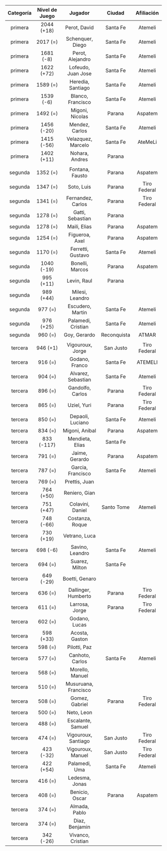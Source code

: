 |  Categoría  |  Nivel de Juego  |       Jugador        |   Ciudad    |  Afiliación  |
|:-----------:|:----------------:|:--------------------:|:-----------:|:------------:|
|   primera   |    2044 (+18)    |     Perot, David     |  Santa Fe   |   Atemeli    |
|   primera   |     2017 (=)     |   Schenquer, Diego   |  Santa Fe   |   Atemeli    |
|   primera   |    1681 (-8)     |   Perot, Alejandro   |  Santa Fe   |   Atemeli    |
|   primera   |    1622 (+72)    |  Lofeudo, Juan Jose  |  Santa Fe   |   Atemeli    |
|   primera   |     1589 (=)     |  Heredia, Santiago   |  Santa Fe   |   Atemeli    |
|   primera   |    1539 (-6)     |  Blanco, Francisco   |  Santa Fe   |   Atemeli    |
|   primera   |     1492 (=)     |   Migoni, Nicolas    |   Parana    |   Aspatem    |
|   primera   |    1456 (-20)    |    Mendez, Carlos    |  Santa Fe   |   Atemeli    |
|   primera   |    1415 (-56)    |  Velazquez, Marcelo  |  Santa Fe   |   AteMeLi    |
|   primera   |    1402 (+11)    |    Nohara, Andres    |   Parana    |              |
|             |                  |                      |             |              |
|   segunda   |     1352 (=)     |   Fontana, Fausto    |   Parana    |   Aspatem    |
|   segunda   |     1347 (=)     |      Soto, Luis      |   Parana    | Tiro Federal |
|   segunda   |     1341 (=)     |  Fernandez, Carlos   |   Parana    | Tiro Federal |
|   segunda   |     1278 (=)     |   Gatti, Sebastian   |   Parana    |              |
|   segunda   |     1278 (=)     |     Maili, Elias     |   Parana    |   Aspatem    |
|   segunda   |     1254 (=)     |    Figueroa, Axel    |   Parana    |   Aspatem    |
|   segunda   |     1170 (=)     |  Ferretti, Gustavo   |  Santa Fe   |   Atemeli    |
|   segunda   |    1040 (-19)    |   Bonelli, Marcos    |   Parana    |   Aspatem    |
|   segunda   |    995 (+11)     |     Levin, Raul      |   Parana    |              |
|   segunda   |    989 (+44)     |   Milesi, Leandro    |             |              |
|   segunda   |     977 (=)      |   Escudero, Martin   |  Santa Fe   |   Atemeli    |
|   segunda   |    976 (+25)     |  Palamedi, Cristian  |  Santa Fe   |   Atemeli    |
|   segunda   |     960 (=)      |     Goy, Gerardo     | Reconquista |    ATMAR     |
|             |                  |                      |             |              |
|   tercera   |     946 (+1)     |   Vigouroux, Jorge   |  San Justo  | Tiro Federal |
|   tercera   |     916 (=)      |    Godano, Franco    |  Santa Fe   |   ATEMELI    |
|   tercera   |     904 (=)      |  Alvarez, Sebastian  |  Santa Fe   |   Atemeli    |
|   tercera   |     896 (=)      |   Gandolfo, Carlos   |   Parana    | Tiro Federal |
|   tercera   |     865 (=)      |     Uziel, Yuri      |   Parana    | Tiro Federal |
|   tercera   |     850 (=)      |   Depaoli, Luciano   |  Santa Fe   |   Atemeli    |
|   tercera   |     834 (=)      |    Migoni, Anibal    |   Parana    |   Aspatem    |
|   tercera   |    833 (-117)    |   Mendieta, Elias    |  Santa Fe   |              |
|   tercera   |     791 (=)      |    Jaime, Gerardo    |   Parana    |   Aspatem    |
|   tercera   |     787 (=)      |  Garcia, Francisco   |  Santa Fe   |   Atemeli    |
|   tercera   |     769 (=)      |    Prettis, Juan     |             |              |
|   tercera   |    764 (+50)     |    Reniero, Gian     |             |              |
|   tercera   |    751 (+47)     |   Colavini, Daniel   | Santo Tome  |   Atemeli    |
|   tercera   |    748 (-66)     |   Costanza, Roque    |             |              |
|   tercera   |    730 (+19)     |    Vetrano, Luca     |             |              |
|   tercera   |     698 (-6)     |   Savino, Leandro    |  Santa Fe   |   Atemeli    |
|   tercera   |     694 (=)      |    Suarez, Milton    |  Santa Fe   |              |
|   tercera   |    649 (-29)     |    Boetti, Genaro    |             |              |
|   tercera   |     636 (=)      | Dallinger, Humberto  |   Parana    | Tiro Federal |
|   tercera   |     611 (=)      |    Larrosa, Jorge    |   Parana    | Tiro Federal |
|   tercera   |     602 (=)      |    Godano, Lucas     |             |              |
|   tercera   |    598 (+33)     |    Acosta, Gaston    |             |              |
|   tercera   |     598 (=)      |     Pilotti, Paz     |             |              |
|   tercera   |     577 (=)      |   Canhoto, Carlos    |  Santa Fe   |   Atemeli    |
|   tercera   |     568 (=)      |   Morello, Manuel    |             |              |
|   tercera   |     510 (=)      | Musuruana, Francisco |             |              |
|   tercera   |     508 (=)      |    Gomez, Gabriel    |   Parana    | Tiro Federal |
|   tercera   |     500 (=)      |      Neto, Leon      |             |              |
|   tercera   |     488 (=)      |  Escalante, Samuel   |             |              |
|   tercera   |     474 (=)      | Vigouroux, Santiago  |  San Justo  | Tiro Federal |
|   tercera   |    423 (-32)     |  Vigouroux, Manuel   |  San Justo  | Tiro Federal |
|   tercera   |    422 (+54)     |    Palamedi, Uma     |  Santa Fe   |   Atemeli    |
|   tercera   |     416 (=)      |    Ledesma, Jonas    |             |              |
|   tercera   |     408 (=)      |    Benicio, Oscar    |   Parana    |   Aspatem    |
|   tercera   |     374 (=)      |    Almada, Pablo     |             |              |
|   tercera   |     374 (=)      |    Diaz, Benjamin    |             |              |
|   tercera   |    342 (-26)     |  Vivanco, Cristian   |             |              |